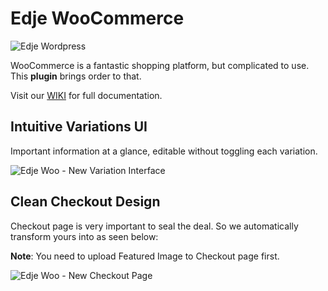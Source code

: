 # Edje WooCommerce

![Edje Wordpress](http://cdn.setyono.net/edge/wp-edge.jpg)

WooCommerce is a fantastic shopping platform, but complicated to use. This **plugin** brings order to that.

Visit our [WIKI](https://github.com/hrsetyono/edje-woo/wiki) for full documentation.


## Intuitive Variations UI

Important information at a glance, editable without toggling each variation.

![Edje Woo - New Variation Interface](http://cdn.setyono.net/edjewoo/variation.jpg)


## Clean Checkout Design

Checkout page is very important to seal the deal. So we automatically transform yours into as seen below:

**Note**: You need to upload Featured Image to Checkout page first.

![Edje Woo - New Checkout Page](http://cdn.setyono.net/edjewoo/checkout-revamped.jpg)
